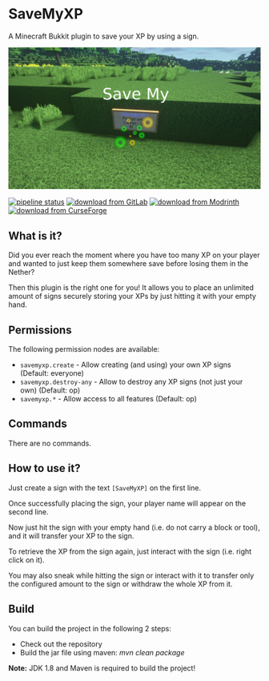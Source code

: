 # SaveMyXP

A Minecraft Bukkit plugin to save your XP by using a sign.

![](screenshot.jpg)

[![pipeline status](https://gitlab.com/Programie/SaveMyXP/badges/master/pipeline.svg)](https://gitlab.com/Programie/SaveMyXP/commits/master)
[![download from GitLab](https://img.shields.io/badge/download-Releases-blue?logo=gitlab)](https://gitlab.com/Programie/SaveMyXP/-/releases)
[![download from Modrinth](https://img.shields.io/badge/download-Modrinth-blue?logo=modrinth)](https://modrinth.com/plugin/savemyxp)
[![download from CurseForge](https://img.shields.io/badge/download-CurseForge-blue?logo=curseforge)](https://www.curseforge.com/minecraft/bukkit-plugins/savemyxp)

## What is it?

Did you ever reach the moment where you have too many XP on your player and wanted to just keep them somewhere save before losing them in the Nether?

Then this plugin is the right one for you! It allows you to place an unlimited amount of signs securely storing your XPs by just hitting it with your empty hand.

## Permissions

The following permission nodes are available:

* `savemyxp.create` - Allow creating (and using) your own XP signs (Default: everyone)
* `savemyxp.destroy-any` - Allow to destroy any XP signs (not just your own) (Default: op)
* `savemyxp.*` - Allow access to all features (Default: op)

## Commands

There are no commands.

## How to use it?

Just create a sign with the text `[SaveMyXP]` on the first line.

Once successfully placing the sign, your player name will appear on the second line.

Now just hit the sign with your empty hand (i.e. do not carry a block or tool), and it will transfer your XP to the sign.

To retrieve the XP from the sign again, just interact with the sign (i.e. right click on it).

You may also sneak while hitting the sign or interact with it to transfer only the configured amount to the sign or withdraw the whole XP from it.

## Build

You can build the project in the following 2 steps:

* Check out the repository
* Build the jar file using maven: *mvn clean package*

**Note:** JDK 1.8 and Maven is required to build the project!